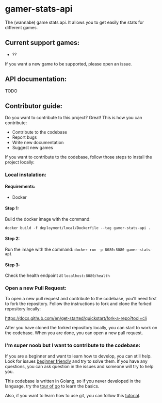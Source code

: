 # gamer-stats-api
The (wannabe) game stats api. It allows you to get easily the stats for different games.

## Current support games:
- ??

If you want a new game to be supported, please open an issue. 

## API documentation:
TODO

## Contributor guide:
Do you want to contribute to this project? Great! This is how you can contribute:

- Contribute to the codebase
- Report bugs
- Write new documentation
- Suggest new games

If you want to contribute to the codebase, follow those steps to install the project locally:
### Local instalation:

#### Requirements:

- Docker


#### Step 1:

Build the docker image with the command:

`docker build -f deployment/local/Dockerfile --tag gamer-stats-api .`

#### Step 2:

Run the image with the command:
`docker run -p 8080:8080 gamer-stats-api`

#### Step 3:

Check the health endpoint at `localhost:8080/health` 

### Open a new Pull Request:
To open a new pull request and contribute to the codebase, you'll need first to fork the repository. Follow the instructions to fork and clone the forked repository locally:

https://docs.github.com/en/get-started/quickstart/fork-a-repo?tool=cli

After you have cloned the forked repository locally, you can start to work on the codebase. When you are done, you can open a new pull request.

### I'm super noob but I want to contribute to the codebase:
If you are a beginner and want to learn how to develop, you can still help. Look for issues [beginner friendly](https://github.com/dct-tournaments/gamer-stats-api/labels/beginner%20friendly) and try to solve them. If you have any questions, you can ask question in the issues and someone will try to help  you. 

This codebase is written in Golang, so if you never developed in the language, try the [tour of go](https://tour.golang.org/welcome/1) to learn the basics.

Also, if you want to learn how to use git, you can follow this [tutorial](https://learngitbranching.js.org/).
